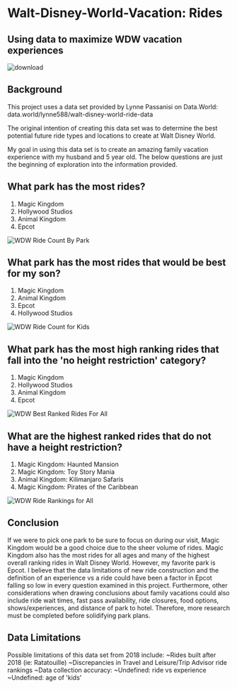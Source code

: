 # **Walt-Disney-World-Vacation: Rides**
## Using data to maximize WDW vacation experiences

![download](https://user-images.githubusercontent.com/105945908/192340528-b1811fd2-fb81-4061-b3a3-654e4f318c2d.jpg)

## Background

This project uses a data set provided by Lynne Passanisi on Data.World:
data.world/lynne588/walt-disney-world-ride-data

The original intention of creating this data set was to determine the best potential future ride types and locations to create at Walt Disney World.

My goal in using this data set is to create an amazing family vacation experience with my husband and 5 year old.  The below questions are just the beginning of exploration into the information provided.

## What park has the most rides?
1) Magic Kingdom
2) Hollywood Studios
3) Animal Kingdom
4) Epcot

![WDW Ride Count By Park](https://user-images.githubusercontent.com/105945908/195475216-a16fb0f4-d479-4933-8900-fab7c8e6ea58.png)




## What park has the most rides that would be best for my son?
1) Magic Kingdom
2) Animal Kingdom
4) Epcot
5) Hollywood Studios

![WDW Ride Count for Kids](https://user-images.githubusercontent.com/105945908/195475364-033bcbf7-f8a9-4595-a892-7af57d05c758.png)





## What park has the most high ranking rides that fall into the 'no height restriction' category?
1) Magic Kingdom
2) Hollywood Studios
3) Animal Kingdom
4) Epcot

![WDW Best Ranked Rides For All](https://user-images.githubusercontent.com/105945908/195475403-35fef6c1-66ea-42f1-bb42-99ffd857f3a3.png)






## What are the highest ranked rides that do not have a height restriction?
1) Magic Kingdom:  Haunted Mansion
2) Magic Kingdom: Toy Story Mania
3) Animal Kingdom: Kilimanjaro Safaris
4) Magic Kingdom: Pirates of the Caribbean

![WDW Ride Rankings for All](https://user-images.githubusercontent.com/105945908/195475499-3d71581a-7c7e-4e90-9503-1c4079dcbb62.png)






## Conclusion
If we were to pick one park to be sure to focus on during our visit, Magic Kingdom would be a good choice due to the sheer volume of rides.  Magic Kingdom also has the most rides for all ages and many of the highest overall ranking rides in Walt Disney World.  However, my favorite park is Epcot.  I believe that the data limitations of new ride construction and the definition of an experience vs a ride could have been a factor in Epcot falling so low in every question examined in this project.  Furthermore, other considerations when drawing conclusions about family vacations could also include ride wait times, fast pass availability, ride closures, food options, shows/experiences, and distance of park to hotel.  Therefore, more research must be completed before solidifying park plans.    

## Data Limitations
Possible limitations of this data set from 2018 include:
  ~Rides built after 2018 (ie: Ratatouille)
  ~Discrepancies in Travel and Leisure/Trip Advisor ride rankings
  ~Data collection accuracy:  ~Undefined: ride vs experience ~Undefined: age of 'kids' 
    
  
 
  
